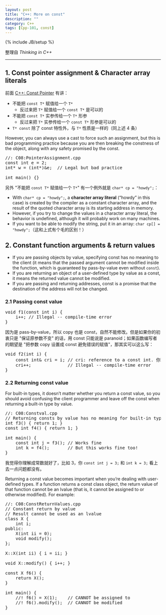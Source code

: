 ```yaml
---
layout: post
title: "C++: More on const"
description: ""
category: C++
tags: [Cpp-101, const]
---
```

{% include JB/setup %}

整理自 _Thinking in C++_

-----
	
## 1. Const pointer assignment & Character array literals
	
前面 [C++: Const Pointer](/c++/2010/09/26/cpp-const-pointer/#rules) 有讲：

* 不能把 `const T*` 赋值给一个 `T*`
	* 反过来把 `T*` 赋值给一个 `const T*` 是可以的
* 不能把 `const T*` 实参传给一个 `T*` 形参
	* 反过来把 `T*` 实参传给一个 `const T*` 形参是可以的
* `T* const` 除了 const 特性外，与 `T*` 性质是一样的（同上述 4 条）
	
However, you can always use a cast to force such an assignment, but this is bad programming practice because you are then breaking the constness of the object, along with any safety promised by the const.

<pre class="prettyprint linenums">
//: C08:PointerAssignment.cpp
const int e = 2;
int* w = (int*)&e; 	// Legal but bad practice

int main() {}
</pre>

另外 "不能把 `const T*` 赋值给一个 `T*`" 有一个例外就是 `char* cp = "howdy";`：

* With `char* cp = "howdy";`, a **character array literal** (“howdy” in this case) is created by the compiler as a constant character array, and the result of the quoted character array is its starting address in memory.
* However, if you try to change the values in a character array literal, the behavior is undefined, although it will probably work on many machines.
* If you want to be able to modify the string, put it in an array: `char cp[] = "howdy";`（这和上式有个毛的区别！）

## 2. Constant function arguments & return values

* If you are passing objects by value, specifying const has no meaning to the client (it means that the passed argument cannot be modified inside the function, which is guaranteed by pass-by-value even without `const`).
* If you are returning an object of a user-defined type by value as a const, it means the returned value cannot be modified.
* If you are passing and returning addresses, const is a promise that the destination of the address will not be changed.

### 2.1 Passing const value

<pre class="prettyprint linenums">
void f1(const int i) {
	i++; // Illegal -- compile-time error
}
</pre>

因为是 pass-by-value，所以 copy 也是 const，自然不能修改。但是如果你的初衷只是 "保证原参数不变" 的话，用 const 只能说是 paranoid；如果函数编写者的期望是 "把参数 copy 设置成 const 避免错误的赋值"，那其实可以这么写：

<pre class="prettyprint linenums">
void f2(int i) {
	const int& cri = i; // cri: reference to a const int. 你理解为 "cri 本身就是个 const int" 似乎更简单一些
	cri++; 				// Illegal -- compile-time error
}
</pre>

### 2.2 Returning const value

For built-in types, it doesn’t matter whether you return a const value, so you should avoid confusing the client programmer and leave off the const when returning a built-in type by value.

<pre class="prettyprint linenums">
//: C08:Constval.cpp
// Returning consts by value has no meaning for built-in types
int f3() { return 1; }
const int f4() { return 1; }

int main() {
	const int j = f3(); // Works fine
	int k = f4(); 		// But this works fine too!
} 
</pre>

我觉得你理解成常数就好了，比如 3，你 `const int j = 3;` 和 `int k = 3;` 看上去一点问题都没有。

Returning a const value becomes important when you’re dealing with user-defined types. If a function returns a const class object, the return value of that function cannot be an lvalue (that is, it cannot be assigned to or otherwise modified). For example:

<pre class="prettyprint linenums">
//: C08:ConstReturnValues.cpp
// Constant return by value
// Result cannot be used as an lvalue
class X {
	int i;
public:
	X(int ii = 0);
	void modify();
};

X::X(int ii) { i = ii; }

void X::modify() { i++; }

const X f6() {
	return X();
}

int main() {
	//! f6() = X(1);	// CANNOT be assigned to
	//! f6().modify();	// CANNOT be modified
}
</pre>

